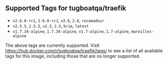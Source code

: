 ## Supported Tags for tugboatqa/traefik

* `v2.6.0-rc1`, `2.6.0-rc1`, `v2.6`, `2.6`, `rocamadour`
* `v2.5.5`, `2.5.5`, `v2.5`, `2.5`, `brie`, `latest`
* `v1.7.34-alpine`, `1.7.34-alpine`, `v1.7-alpine`, `1.7-alpine`, `maroilles-alpine`

The above tags are currently supported. Visit https://hub.docker.com/r/tugboatqa/traefik/tags/ to see a list of all available tags for this image, including those that are no longer supported.
